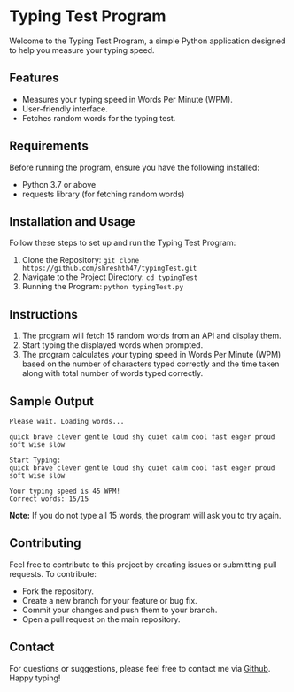 # Typing Test Program
Welcome to the Typing Test Program, a simple Python application designed to help you measure your typing speed.
## Features
* Measures your typing speed in Words Per Minute (WPM).
* User-friendly interface.
* Fetches random words for the typing test.
## Requirements
Before running the program, ensure you have the following installed:
* Python 3.7 or above
* requests library (for fetching random words)
## Installation and Usage
Follow these steps to set up and run the Typing Test Program:
1. Clone the Repository: ```git clone https://github.com/shreshth47/typingTest.git```
2. Navigate to the Project Directory: ```cd typingTest```
3. Running the Program: ```python typingTest.py```
## Instructions
1. The program will fetch 15 random words from an API and display them.
2. Start typing the displayed words when prompted.
3. The program calculates your typing speed in Words Per Minute (WPM) based on the number of characters typed correctly and the time taken along with total number of words typed correctly.
## Sample Output
```
Please wait. Loading words...

quick brave clever gentle loud shy quiet calm cool fast eager proud soft wise slow

Start Typing: 
quick brave clever gentle loud shy quiet calm cool fast eager proud soft wise slow

Your typing speed is 45 WPM!
Correct words: 15/15
```
__Note:__ If you do not type all 15 words, the program will ask you to try again.
## Contributing
Feel free to contribute to this project by creating issues or submitting pull requests. To contribute:
* Fork the repository.
* Create a new branch for your feature or bug fix.
* Commit your changes and push them to your branch.
* Open a pull request on the main repository.
## Contact
For questions or suggestions, please feel free to contact me via [Github](https://github.com/Shreshth47). <br/>
Happy typing!
